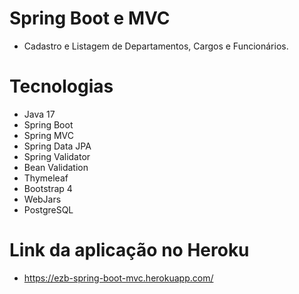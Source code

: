 # Spring Boot e MVC

* Cadastro e Listagem de Departamentos, Cargos e Funcionários.

# Tecnologias
* Java 17
* Spring Boot
* Spring MVC
* Spring Data JPA
* Spring Validator
* Bean Validation
* Thymeleaf
* Bootstrap 4
* WebJars
* PostgreSQL

# Link da aplicação no Heroku
* https://ezb-spring-boot-mvc.herokuapp.com/